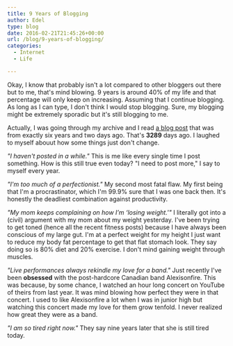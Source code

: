 ```yaml
---
title: 9 Years of Blogging
author: Edel
type: blog
date: 2016-02-21T21:45:26+00:00
url: /blog/9-years-of-blogging/
categories:
  - Internet
  - Life

---
```

Okay, I know that probably isn't a lot compared to other bloggers out there but to me, that's mind blowing. 9 years is around 40% of my life and that percentage will only keep on increasing. Assuming that I continue blogging. As long as I can type, I don't think I would stop blogging. Sure, my blogging might be extremely sporadic but it's still blogging to me.

Actually, I was going through my archive and I read [a blog post][1] that was from exactly six years and two days ago. That's **3289** days ago. I laughed to myself abouut how some things just don't change.

_"I haven't posted in a while."_ This is me like every single time I post something. How is this still true even today? "I need to post more," I say to myself every year.

_"I'm too much of a perfectionist."_ My second most fatal flaw. My first being that I'm a procrastinator, which I'm 99.9% sure that I was one back then. It's honestly the deadliest combination against productivity.

_"My mom keeps complaining on how I’m &#8216;losing weight.'"_ I literally got into a (civil) argument with my mom about my weight yesterday. I've been trying to get toned (hence all the recent fitness posts) because I have always been conscious of my large gut. I'm at a perfect weight for my height I just want to reduce my body fat percentage to get that flat stomach look. They say doing so is 80% diet and 20% exercise. I don't mind gaining weight through muscles.

_"Live performances always rekindle my love for a band."_ Just recently I've been **obsessed** with the post-hardcore Canadian band Alexisonfire. This was because, by some chance, I watched an hour long concert on YouTube of theirs from last year. It was mind blowing how perfect they were in that concert. I used to like Alexisonfire a lot when I was in junior high but watching this concert made my love for them grow tenfold. I never realized how great they were as a band.

_"I am so tired right now."_ They say nine years later that she is still tired today.




 [1]: http://scattered.me/2007/02/bouncy/